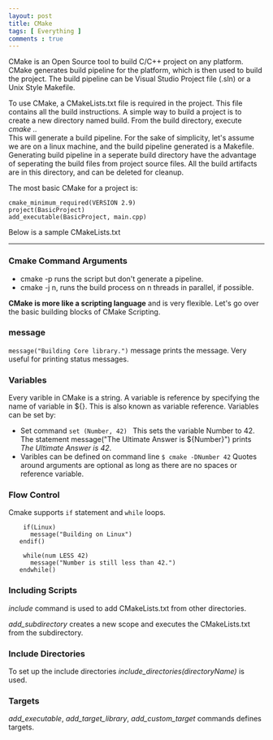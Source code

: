 ```yaml
---
layout: post
title: CMake 
tags: [ Everything ]
comments : true
---
```


CMake is an Open Source tool to build C/C++ project on any platform. 
CMake generates build pipeline for the platform, which is then used to build the project.
The build pipeline can be Visual Studio Project file (.sln) or a Unix Style Makefile.

To use CMake, a CMakeLists.txt file is required in the project. This file contains all the build instructions. 
A simple way to build a project is to create a new directory named build. From the build directory, execute *cmake ..*  
This will generate a build pipeline. For the sake of simplicity, let's assume we are on a linux machine, and the build pipeline generated is a Makefile.
Generating build pipeline in a seperate build directory have the advantage of seperating the build files from project source files. 
All the build artifacts are in this directory, and can be deleted for cleanup.

The most basic CMake for a project is:
```
cmake_minimum_required(VERSION 2.9)
project(BasicProject)
add_executable(BasicProject, main.cpp)
```

Below is a sample CMakeLists.txt
* * *

### Cmake Command Arguments
* cmake <CMakeListsDir> -p runs the script but don't generate a pipeline.
* cmake <CMakeListsDir> -j n, runs the build process on n threads in parallel, if possible.

**CMake is more like a scripting language** and is very flexible. Let's go over the basic building blocks of CMake Scripting.

### message
```message("Building Core library.")```
message prints the message. Very useful for printing status messages.

### Variables
Every varible in CMake is a string. A variable is reference by specifying the name of variable in ${}. This is also known as variable reference.
Variables can be set by:
* Set command
  ```set (Number, 42) ```
  This sets the variable Number to 42.
  The statement message("The Ultimate Answer is ${Number}") prints *The Ultimate Answer is 42*.
* Varibles can be defined on command line 
  ```$ cmake -DNumber 42```
Quotes around arguments are optional as long as there are no spaces or reference variable.

### Flow Control
Cmake supports ```if``` statement and ```while``` loops.

```
    if(Linux)
      message("Building on Linux")
   endif()
``` 

```
    while(num LESS 42)
      message("Number is still less than 42.")
   endwhile()
```

### Including Scripts
  *include* command is used to add CMakeLists.txt from other directories. 
  
  *add_subdirectory* creates a new scope and executes the CMakeLists.txt from the subdirectory.

### Include Directories
  To set up the include directories *include_directories(directoryName)* is used.
  
### Targets
  *add_executable*, *add_target_library*, *add_custom_target* commands defines targets.
  
